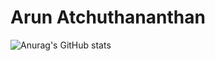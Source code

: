 # Arun Atchuthananthan

![Anurag's GitHub stats](https://github-readme-stats.vercel.app/api?username=aruna6&count_private=true)
